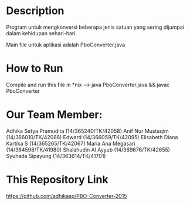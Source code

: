 # Description

Program untuk mengkonversi beberapa jenis satuan
yang sering dijumpai dalam kehidupan sehari-hari.

Main file untuk aplikasi adalah PboConverter.java

# How to Run

Compile and run this file
in *nix --> java PboConverter.java && javac PboConverter

# Our Team Member:

Adhika Setya Pramudita    (14/365240/TK/42058)
Anif Nur Mustaqim         (14/366010/TK/42086)
Edward                    (14/366059/TK/42095)
Elisabeth Diana Kartika S (14/365265/TK/42067)
Maria Ana Megasari        (14/364598/TK/41980)
Shalahudin Al Ayyub       (14/369676/TK/42655)
Syuhada Sipayung          (14/363614/TK/41701)

# This Repository Link

https://github.com/adhikasp/PBO-Converter-2015